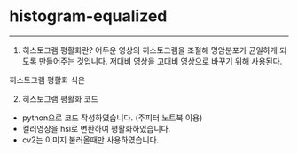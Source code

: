# histogram-equalized
---
1. 히스토그램 평활화란?
어두운 영상의 히스토그램을 조절해 명암분포가 균일하게 되도록 만들어주는 것입니다.
저대비 영상을 고대비 영상으로 바꾸기 위해 사용된다.

히스토그램 평활화 식은 



2. 히스토그램 평활화 코드
* python으로 코드 작성하였습니다. (주피터 노트북 이용)
* 컬러영상을 hsi로 변환하여 평활화하였습니다.
* cv2는 이미지 불러올때만 사용하였습니다.
